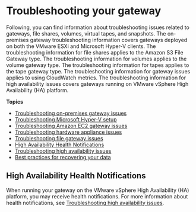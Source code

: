 # Troubleshooting your gateway<a name="troubleshooting-gateway-issues"></a>

Following, you can find information about troubleshooting issues related to gateways, file shares, volumes, virtual tapes, and snapshots\. The on\-premises gateway troubleshooting information covers gateways deployed on both the VMware ESXi and Microsoft Hyper\-V clients\. The troubleshooting information for file shares applies to the Amazon S3 File Gateway type\. The troubleshooting information for volumes applies to the volume gateway type\. The troubleshooting information for tapes applies to the tape gateway type\. The troubleshooting information for gateway issues applies to using CloudWatch metrics\. The troubleshooting information for high availability issues covers gateways running on VMware vSphere High Availability \(HA\) platform\.

**Topics**
+ [Troubleshooting on\-premises gateway issues](troubleshooting-on-premises-gateway-issues.md)
+ [Troubleshooting Microsoft Hyper\-V setup](troubleshooting-hyperv-setup.md)
+ [Troubleshooting Amazon EC2 gateway issues](troubleshooting-EC2-gateway-issues.md)
+ [Troubleshooting hardware appliance issues](troubleshooting-hardware-appliance-issues.md)
+ [Troubleshooting file gateway issues](troubleshooting-file-gateway-issues.md)
+ [High Availability Health Notifications](#troubleshooting-ha-notifications)
+ [Troubleshooting high availability issues](troubleshooting-ha-issues.md)
+ [Best practices for recovering your data](recover-data-from-gateway.md)

## High Availability Health Notifications<a name="troubleshooting-ha-notifications"></a>

When running your gateway on the VMware vSphere High Availability \(HA\) platform, you may receive health notifications\. For more information about health notifications, see [Troubleshooting high availability issues](troubleshooting-ha-issues.md)\.